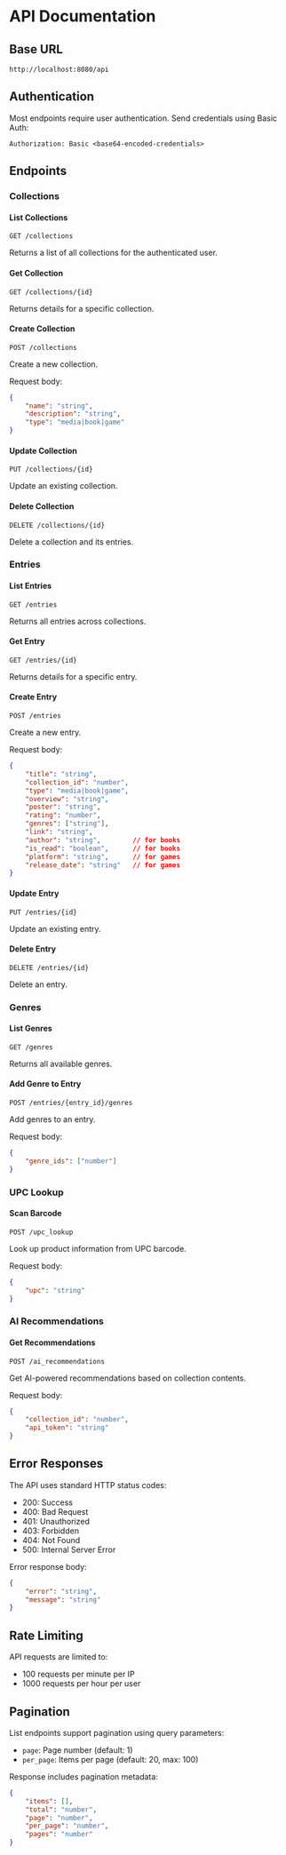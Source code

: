 # API Documentation

## Base URL
```
http://localhost:8080/api
```

## Authentication

Most endpoints require user authentication. Send credentials using Basic Auth:
```
Authorization: Basic <base64-encoded-credentials>
```

## Endpoints

### Collections

#### List Collections
```
GET /collections
```
Returns a list of all collections for the authenticated user.

#### Get Collection
```
GET /collections/{id}
```
Returns details for a specific collection.

#### Create Collection
```
POST /collections
```
Create a new collection.

Request body:
```json
{
    "name": "string",
    "description": "string",
    "type": "media|book|game"
}
```

#### Update Collection
```
PUT /collections/{id}
```
Update an existing collection.

#### Delete Collection
```
DELETE /collections/{id}
```
Delete a collection and its entries.

### Entries

#### List Entries
```
GET /entries
```
Returns all entries across collections.

#### Get Entry
```
GET /entries/{id}
```
Returns details for a specific entry.

#### Create Entry
```
POST /entries
```
Create a new entry.

Request body:
```json
{
    "title": "string",
    "collection_id": "number",
    "type": "media|book|game",
    "overview": "string",
    "poster": "string",
    "rating": "number",
    "genres": ["string"],
    "link": "string",
    "author": "string",        // for books
    "is_read": "boolean",      // for books
    "platform": "string",      // for games
    "release_date": "string"   // for games
}
```

#### Update Entry
```
PUT /entries/{id}
```
Update an existing entry.

#### Delete Entry
```
DELETE /entries/{id}
```
Delete an entry.

### Genres

#### List Genres
```
GET /genres
```
Returns all available genres.

#### Add Genre to Entry
```
POST /entries/{entry_id}/genres
```
Add genres to an entry.

Request body:
```json
{
    "genre_ids": ["number"]
}
```

### UPC Lookup

#### Scan Barcode
```
POST /upc_lookup
```
Look up product information from UPC barcode.

Request body:
```json
{
    "upc": "string"
}
```

### AI Recommendations

#### Get Recommendations
```
POST /ai_recommendations
```
Get AI-powered recommendations based on collection contents.

Request body:
```json
{
    "collection_id": "number",
    "api_token": "string"
}
```

## Error Responses

The API uses standard HTTP status codes:

- 200: Success
- 400: Bad Request
- 401: Unauthorized
- 403: Forbidden
- 404: Not Found
- 500: Internal Server Error

Error response body:
```json
{
    "error": "string",
    "message": "string"
}
```

## Rate Limiting

API requests are limited to:
- 100 requests per minute per IP
- 1000 requests per hour per user

## Pagination

List endpoints support pagination using query parameters:
- `page`: Page number (default: 1)
- `per_page`: Items per page (default: 20, max: 100)

Response includes pagination metadata:
```json
{
    "items": [],
    "total": "number",
    "page": "number",
    "per_page": "number",
    "pages": "number"
}
```